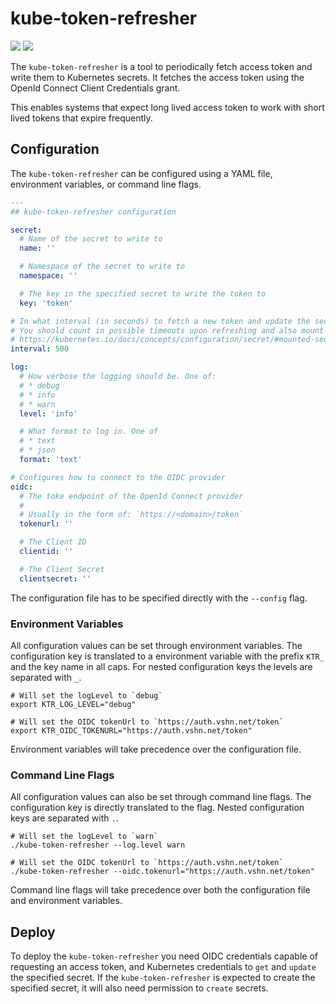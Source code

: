 # kube-token-refresher

![](https://img.shields.io/github/go-mod/go-version/vshn/kube-token-refresher)
[![](https://img.shields.io/github/license/vshn/kube-token-refresher)](https://github.com/vshn/kube-token-refresher/blob/master/LICENSE)

The `kube-token-refresher` is a tool to periodically fetch access token and write them to Kubernetes secrets.
It fetches the access token using the OpenId Connect Client Credentials grant.

This enables systems that expect long lived access token to work with short lived tokens that expire frequently.

## Configuration

The `kube-token-refresher` can be configured using a YAML file, environment variables, or command line flags.

``` yaml
---
## kube-token-refresher configuration

secret:
  # Name of the secret to write to
  name: ''

  # Namespace of the secret to write to
  namespace: ''

  # The key in the specified secret to write the token to
  key: 'token'

# In what interval (in seconds) to fetch a new token and update the secret
# You should count in possible timeouts upon refreshing and also mount update, see
# https://kubernetes.io/docs/concepts/configuration/secret/#mounted-secrets-are-updated-automatically
interval: 500

log:
  # How verbose the logging should be. One of:
  # * debug
  # * info
  # * warn
  level: 'info'

  # What format to log in. One of
  # * text
  # * json
  format: 'text'

# Configures how to connect to the OIDC provider
oidc:
  # The toke endpoint of the OpenId Connect provider
  #
  # Usually in the form of: `https://<domain>/token`
  tokenurl: ''

  # The Client ID
  clientid: ''

  # The Client Secret
  clientsecret: ''
```

The configuration file has to be specified directly with the `--config` flag.

### Environment Variables

All configuration values can be set through environment variables.
The configuration key is translated to a environment variable with the prefix `KTR_` and the key name in all caps.
For nested configuration keys the levels are separated with `_`.


```
# Will set the logLevel to `debug`
export KTR_LOG_LEVEL="debug"

# Will set the OIDC tokenUrl to `https://auth.vshn.net/token`
export KTR_OIDC_TOKENURL="https://auth.vshn.net/token"

```

Environment variables will take precedence over the configuration file.


### Command Line Flags

All configuration values can also be set through command line flags.
The configuration key is directly translated to the flag.
Nested configuration keys are separated with `.`.

```
# Will set the logLevel to `warn`
./kube-token-refresher --log.level warn

# Will set the OIDC tokenUrl to `https://auth.vshn.net/token`
./kube-token-refresher --oidc.tokenurl="https://auth.vshn.net/token"
```


Command line flags will take precedence over both the configuration file and environment variables.


## Deploy

To deploy the `kube-token-refresher` you need OIDC credentials capable of requesting an access token, and Kubernetes credentials to `get` and `update` the specified secret.
If the `kube-token-refresher` is expected to create the specified secret, it will also need permission to `create` secrets.
